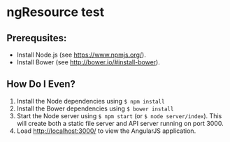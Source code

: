 # ngResource test

## Prerequsites:

- Install Node.js (see <https://www.npmjs.org/>).
- Install Bower (see <http://bower.io/#install-bower>).

## How Do I Even?

1. Install the Node dependencies using `$ npm install`
2. Install the Bower dependencies using `$ bower install`
3. Start the Node server using `$ npm start` (or `$ node server/index`). This will create both a static file server and API server running on port 3000.
4. Load <http://localhost:3000/> to view the AngularJS application.
